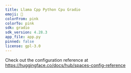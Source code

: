 ```yaml
---
title: Llama Cpp Python Cpu Gradio
emoji: 🐠
colorFrom: pink
colorTo: pink
sdk: gradio
sdk_version: 4.28.3
app_file: app.py
pinned: false
license: gpl-3.0
---
```


Check out the configuration reference at https://huggingface.co/docs/hub/spaces-config-reference
